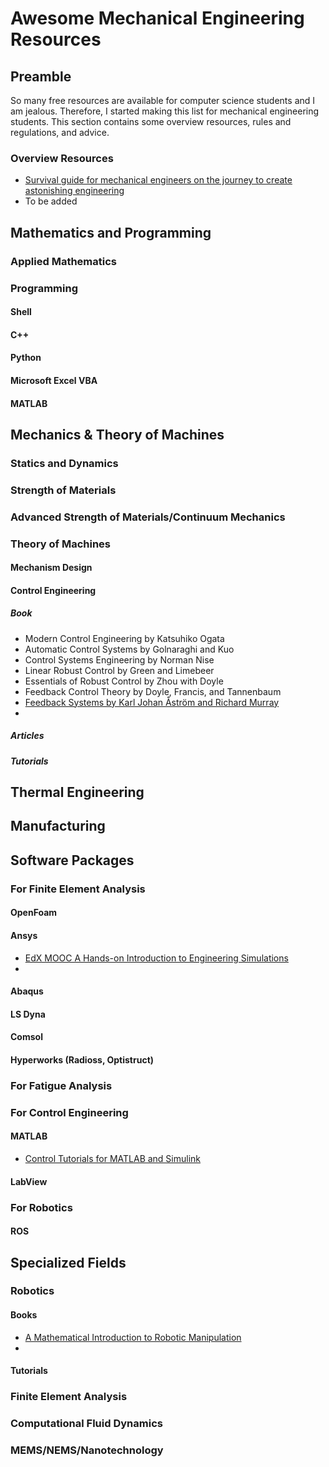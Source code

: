 # Awesome Mechanical Engineering Resources
## Preamble
So many free resources are available for computer science students and I am jealous. Therefore, I started making this list for mechanical engineering students. This section contains some overview resources, rules and regulations, and advice.

### Overview Resources
* [Survival guide for mechanical engineers on the journey to create astonishing engineering](https://nutsandbolts.quora.com/Survival-guide-for-mechanical-engineers-on-the-journey-to-create-astonishing-engineering)
* To be added

## Mathematics and Programming
### Applied Mathematics

### Programming
#### Shell
#### C++
#### Python
#### Microsoft Excel VBA
#### MATLAB

## Mechanics & Theory of Machines
### Statics and Dynamics
### Strength of Materials
### Advanced Strength of Materials/Continuum Mechanics
### Theory of Machines
#### Mechanism Design
#### Control Engineering
##### Book
* Modern Control Engineering by Katsuhiko Ogata
* Automatic Control Systems by Golnaraghi and Kuo
* Control Systems Engineering by Norman Nise
* Linear Robust Control by Green and Limebeer
* Essentials of Robust Control by Zhou with Doyle
* Feedback Control Theory by Doyle, Francis, and Tannenbaum
* [Feedback Systems by Karl Johan Åström and Richard Murray](http://www.cds.caltech.edu/~murray/books/AM08/pdf/am08-complete_30Aug11.pdf)
* 

##### Articles
##### Tutorials
## Thermal Engineering

## Manufacturing

## Software Packages
### For Finite Element Analysis
#### OpenFoam
#### Ansys
* [EdX MOOC A Hands-on Introduction to Engineering Simulations](https://www.edx.org/course/hands-introduction-engineering-cornellx-engr2000x)
* 

#### Abaqus
#### LS Dyna
#### Comsol
#### Hyperworks (Radioss, Optistruct)
### For Fatigue Analysis
### For Control Engineering
#### MATLAB
* [Control Tutorials for MATLAB and Simulink](http://ctms.engin.umich.edu/CTMS/index.php?aux=Home)

#### LabView

### For Robotics
#### ROS

## Specialized Fields
### Robotics
#### Books
* [A Mathematical Introduction to Robotic Manipulation](http://www.cds.caltech.edu/~murray/mlswiki/?title=First_edition)
* 

#### Tutorials
### Finite Element Analysis
### Computational Fluid Dynamics
### MEMS/NEMS/Nanotechnology
